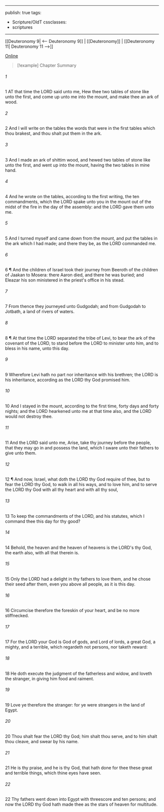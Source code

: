 

---
publish: true
tags:
  - Scripture/OldT
cssclasses:
  - scriptures
---
[[Deuteronomy 9| <-- Deuteronomy 9]] | [[Deuteronomy]] | [[Deuteronomy 11| Deuteronomy 11 -->]]

[Online](https://churchofjesuschrist.org/study/scriptures/ot/deut/10?lang=eng)

>[!example] Chapter Summary
>
###### 1
1 AT that time the LORD said unto me, Hew thee two tables of stone like unto the first, and come up unto me into the mount, and make thee an ark of wood.
###### 2
2 And I will write on the tables the words that were in the first tables which thou brakest, and thou shalt put them in the ark.
###### 3
3 And I made an ark of shittim wood, and hewed two tables of stone like unto the first, and went up into the mount, having the two tables in mine hand.
###### 4
4 And he wrote on the tables, according to the first writing, the ten commandments, which the LORD spake unto you in the mount out of the midst of the fire in the day of the assembly: and the LORD gave them unto me.
###### 5
5 And I turned myself and came down from the mount, and put the tables in the ark which I had made; and there they be, as the LORD commanded me.
###### 6
6 ¶ And the children of Israel took their journey from Beeroth of the children of Jaakan to Mosera: there Aaron died, and there he was buried; and Eleazar his son ministered in the priest's office in his stead.
###### 7
7 From thence they journeyed unto Gudgodah; and from Gudgodah to Jotbath, a land of rivers of waters.
###### 8
8 ¶ At that time the LORD separated the tribe of Levi, to bear the ark of the covenant of the LORD, to stand before the LORD to minister unto him, and to bless in his name, unto this day.
###### 9
9 Wherefore Levi hath no part nor inheritance with his brethren; the LORD is his inheritance, according as the LORD thy God promised him.
###### 10
10 And I stayed in the mount, according to the first time, forty days and forty nights; and the LORD hearkened unto me at that time also, and the LORD would not destroy thee.
###### 11
11 And the LORD said unto me, Arise, take thy journey before the people, that they may go in and possess the land, which I sware unto their fathers to give unto them.
###### 12
12 ¶ And now, Israel, what doth the LORD thy God require of thee, but to fear the LORD thy God, to walk in all his ways, and to love him, and to serve the LORD thy God with all thy heart and with all thy soul,
###### 13
13 To keep the commandments of the LORD, and his statutes, which I command thee this day for thy good?
###### 14
14 Behold, the heaven and the heaven of heavens is the LORD's thy God, the earth also, with all that therein is.
###### 15
15 Only the LORD had a delight in thy fathers to love them, and he chose their seed after them, even you above all people, as it is this day.
###### 16
16 Circumcise therefore the foreskin of your heart, and be no more stiffnecked.
###### 17
17 For the LORD your God is God of gods, and Lord of lords, a great God, a mighty, and a terrible, which regardeth not persons, nor taketh reward:
###### 18
18 He doth execute the judgment of the fatherless and widow, and loveth the stranger, in giving him food and raiment.
###### 19
19 Love ye therefore the stranger: for ye were strangers in the land of Egypt.
###### 20
20 Thou shalt fear the LORD thy God; him shalt thou serve, and to him shalt thou cleave, and swear by his name.
###### 21
21 He is thy praise, and he is thy God, that hath done for thee these great and terrible things, which thine eyes have seen.
###### 22
22 Thy fathers went down into Egypt with threescore and ten persons; and now the LORD thy God hath made thee as the stars of heaven for multitude.



